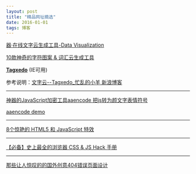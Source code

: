 ```yaml
---
layout: post
title: "精品网址摘选"
date: 2016-01-01
tags: 博客
---
```


[器·在线文字云生成工具-Data Visualization](http://datavisual.lofter.com/post/40cf3a_2b31e94) 

[10款神奇的字符图案 & 词汇云生成工具](http://www.cnblogs.com/lhb25/p/10-amazing-word-cloud-generators.html) 

[**Tagxedo**](http://www.tagxedo.com/) (IE可用)

参考说明：[文字云--Tagxedo_忙乱的小羊  新浪博客](http://blog.sina.com.cn/s/blog_8aa363510101phaq.html) 

------

[神器的JavaScript加密工具aaencode 把js转为颜文字表情符号](http://www.oicqzone.com/pc/2015042421523.html)

[aaencode demo](http://utf-8.jp/public/aaencode.html) 

------

[8个惊艳的 HTML5 和 JavaScript 特效](http://www.cnblogs.com/lhb25/archive/2011/08/09/awesome-html5-and-javascript-effects.html) 

------

[【必备】史上最全的浏览器 CSS & JS Hack 手册](http://www.cnblogs.com/lhb25/archive/2013/03/11/browser-css-js-hacks-browserhacks.html)

------

[那些让人惊叹的的国外创意404错误页面设计](http://www.cnblogs.com/lhb25/archive/2012/08/04/really-cool-and-creative-404-error-pages.html)






